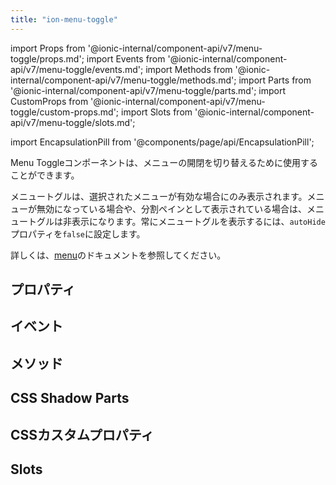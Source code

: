 ```yaml
---
title: "ion-menu-toggle"
---
```

import Props from '@ionic-internal/component-api/v7/menu-toggle/props.md';
import Events from '@ionic-internal/component-api/v7/menu-toggle/events.md';
import Methods from '@ionic-internal/component-api/v7/menu-toggle/methods.md';
import Parts from '@ionic-internal/component-api/v7/menu-toggle/parts.md';
import CustomProps from '@ionic-internal/component-api/v7/menu-toggle/custom-props.md';
import Slots from '@ionic-internal/component-api/v7/menu-toggle/slots.md';

<head>
  <title>ion-menu-toggle: MenuToggle Component to Open/Close Menus</title>
  <meta name="description" content="MenuToggleコンポーネントは、メニューの開閉を切り替えるために使用します。デフォルトでは、選択されたメニューがアクティブなときにのみ表示されます。使用方法についてもっと読む。" />
</head>

import EncapsulationPill from '@components/page/api/EncapsulationPill';

<EncapsulationPill type="shadow" />


Menu Toggleコンポーネントは、メニューの開閉を切り替えるために使用することができます。

メニュートグルは、選択されたメニューが有効な場合にのみ表示されます。メニューが無効になっている場合や、分割ペインとして表示されている場合は、メニュートグルは非表示になります。常にメニュートグルを表示するには、`autoHide`プロパティを`false`に設定します。

詳しくは、[menu](./menu#menu-toggle)のドキュメントを参照してください。


## プロパティ
<Props />

## イベント
<Events />

## メソッド
<Methods />

## CSS Shadow Parts
<Parts />

## CSSカスタムプロパティ
<CustomProps />

## Slots
<Slots />
